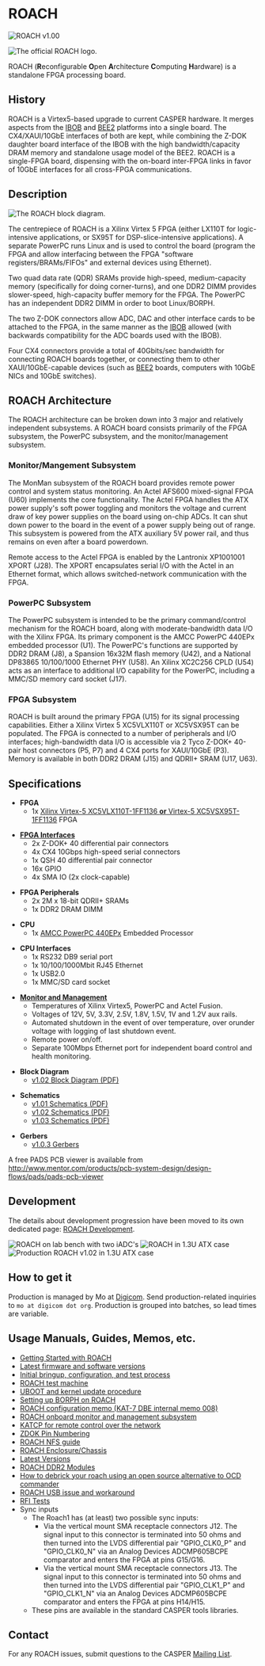 # ROACH

![ROACH v1.00](photos/Roach_v1_00.jpg "ROACH v1.00")

![The official ROACH logo.](photos/ROACHLogo.png "The official ROACH logo.")

ROACH (**R**econfigurable **O**pen **A**rchitecture **C**omputing
**H**ardware) is a standalone FPGA processing board.

## History

ROACH is a Virtex5-based upgrade to current CASPER hardware. It merges
aspects from the [IBOB](../IBOB/README.md) and [BEE2](../BEE2/README.md)
platforms into a single board. The CX4/XAUI/10GbE interfaces of both are
kept, while combining the Z-DOK daughter board interface of the IBOB
with the high bandwidth/capacity DRAM memory and standalone usage model
of the BEE2. ROACH is a single-FPGA board, dispensing with the on-board
inter-FPGA links in favor of 10GbE interfaces for all cross-FPGA
communications.

## Description

![The ROACH block diagram.](block_diagrams/Roach.png "The ROACH block diagram.")

The centrepiece of ROACH is a Xilinx Virtex 5 FPGA (either LX110T for
logic-intensive applications, or SX95T for DSP-slice-intensive
applications). A separate PowerPC runs Linux and is used to control the
board (program the FPGA and allow interfacing between the FPGA "software
registers/BRAMs/FIFOs" and external devices using Ethernet).

Two quad data rate (QDR) SRAMs provide high-speed, medium-capacity
memory (specifically for doing corner-turns), and one DDR2 DIMM provides
slower-speed, high-capacity buffer memory for the FPGA. The PowerPC has
an independent DDR2 DIMM in order to boot Linux/BORPH.

The two Z-DOK connectors allow ADC, DAC and other interface cards to be
attached to the FPGA, in the same manner as the [IBOB](../IBOB/README.md)
allowed (with backwards compatibility for the ADC boards used with the
IBOB).

Four CX4 connectors provide a total of 40Gbits/sec bandwidth for
connecting ROACH boards together, or connecting them to other
XAUI/10GbE-capable devices (such as [BEE2](../BEE2/README.md) boards,
computers with 10GbE NICs and 10GbE switches).

## ROACH Architecture
The ROACH architecture can be broken down into 3 major and relatively independent subsystems. A ROACH board consists primarily of the FPGA subsystem, the PowerPC subsystem, and the monitor/management subsystem.

### Monitor/Mangement Subsystem
The MonMan subsystem of the ROACH board provides remote power control and system status monitoring. An Actel AFS600 mixed-signal FPGA (U60) implements the core functionality. The Actel FPGA handles the ATX power supply's soft power toggling and monitors the voltage and current draw of key power supplies on the board using on-chip ADCs. It can shut down power to the board in the event of a power supply being out of range. This subsystem is powered from the ATX auxiliary 5V power rail, and thus remains on even after a board powerdown.

Remote access to the Actel FPGA is enabled by the Lantronix XP1001001 XPORT (J28). The XPORT encapsulates serial I/O with the Actel in an Ethernet format, which allows switched-network communication with the FPGA.

### PowerPC Subsystem
The PowerPC subsystem is intended to be the primary command/control mechanism for the ROACH board, along with moderate-bandwidth data I/O with the Xilinx FPGA. Its primary component is the AMCC PowerPC 440EPx embedded processor (U1). The PowerPC's functions are supported by DDR2 DRAM (J8), a Spansion 16x32M flash memory (U42), and a National DP83865 10/100/1000 Ethernet PHY (U58). An Xilinx XC2C256 CPLD (U54) acts as an interface to additional I/O capability for the PowerPC, including a MMC/SD memory card socket (J17).

### FPGA Subsystem
ROACH is built around the primary FPGA (U15) for its signal processing capabilities. Either a Xilinx Virtex 5 XC5VLX110T or XC5VSX95T can be populated. The FPGA is connected to a number of peripherals and I/O interfaces; high-bandwidth data I/O is accessible via 2 Tyco Z-DOK+ 40-pair host connectors (P5, P7) and 4 CX4 ports for XAUI/10GbE (P3). Memory is available in both DDR2 DRAM (J15) and QDRII+ SRAM (U17, U63).

## Specifications

- **FPGA**
    - 1x [Xilinx Virtex-5 XC5VLX110T-1FF1136 **or** Virtex-5 XC5VSX95T-1FF1136](http://www.xilinx.com/support/documentation/data_sheets/ds100.pdf) FPGA

<!-- end list -->

- [ **FPGA Interfaces**](documentationROACH_FPGA_Interfaces.md)
    - 2x Z-DOK+ 40 differential pair connectors
    - 4x CX4 10Gbps high-speed serial connectors
    - 1x QSH 40 differential pair connector
    - 16x GPIO
    - 4x SMA IO (2x clock-capable)

<!-- end list -->

- **FPGA Peripherals**
    - 2x 2M x 18-bit QDRII+ SRAMs
    - 1x DDR2 DRAM DIMM

<!-- end list -->

- **CPU**
    - 1x [AMCC PowerPC 440EPx](https://www.amcc.com/MyAMCC/retrieveDocument/PowerPC/440EPx/PPC440EPx_DS2023.pdf) Embedded Processor

<!-- end list -->

- **CPU Interfaces**
    - 1x RS232 DB9 serial port
    - 1x 10/100/1000Mbit RJ45 Ethernet
    - 1x USB2.0
    - 1x MMC/SD card socket

<!-- end list -->

- [ **Monitor and Management**](documentation/Roach_monitor_and_management_subsystem.md)
    - Temperatures of Xilinx Virtex5, PowerPC and Actel Fusion.
    - Voltages of 12V, 5V, 3.3V, 2.5V, 1.8V, 1.5V, 1V and 1.2V aux rails.
    - Automated shutdown in the event of over temperature, over orunder voltage with logging of last shutdown event.
    - Remote power on/off.
    - Separate 100Mbps Ethernet port for independent board control and health monitoring.

<!-- end list -->

- **Block Diagram**
    - [v1.02 Block Diagram (PDF)](block_diagrams/Roach.pdf)

<!-- end list -->

- **Schematics**
    - [v1.01 Schematics (PDF)](schematics/roach_v1_01_sch.pdf)
    - [v1.02 Schematics (PDF)](schematics/roach_v1_02_sch.pdf)
    - [v1.03 Schematics (PDF)](schematics/Roach103.pdf)

<!-- end list -->

- **Gerbers**
    - [v1.0.3 Gerbers](gerbers/Roach103-CAM.zip)

A free PADS PCB viewer is available from
<http://www.mentor.com/products/pcb-system-design/design-flows/pads/pads-pcb-viewer>

## Development

The details about development progression have been moved to its own
dedicated page: [ROACH Development](documentation/ROACH_Development.md).

![ROACH on lab bench with two iADC's](photos/roach_with_iadcs_on_bench.jpg) 
![ROACH in 1.3U ATX case](photos/Roach_in_1.3U_atx_case.jpg) 
![Production ROACH v1.02 in 1.3U ATX case](photos/Roach_v1_02_proto.jpg)

## How to get it

Production is managed by Mo at [Digicom](http://www.digicom.org). Send
production-related inquiries to `mo at digicom dot org`. Production is
grouped into batches, so lead times are variable.

## Usage Manuals, Guides, Memos, etc.

- [Getting Started with ROACH](documentation/Getting_Started_with_ROACH.md)
- [Latest firmware and software versions](documentation/LatestVersions.md)
- [Initial bringup, configuration, and test process](documentation/ROACH_Bringup.md)
- [ROACH test machine](documentation/ROACH_test_machine.md)
- [UBOOT and kernel update procedure](documentation/ROACH_kernel_uboot_update.md)
- [Setting up BORPH on ROACH](documentation/Setting_Up_BORPH_on_ROACH.md)
- [ROACH configuration memo (KAT-7 DBE internal memo 008)](documentation/NRF-KAT7-5_0-MEM-008_ROACH_config.pdf‎.md)
- [ROACH onboard monitor and management subsystem](documentation/Roach_monitor_and_management_subsystem.md)
- [KATCP for remote control over the network](documentation/KATCP.md)
- [ZDOK Pin Numbering](documentation/ZDOK_Pin_Numbering.md)
- [ROACH NFS guide](documentation/ROACH_NFS_guide)
- [ROACH Enclosure/Chassis](documentation/Enclosures.md)
- [Latest Versions](documentation/LatestVersions.md)
- [ROACH DDR2 Modules](documentation/ROACH_DDR2_Memory_Modules.md)
- [How to debrick your roach using an open source alternative to OCD commander](documentation/ROACH_Debricking.md)
- [ROACH USB issue and workaround](documentation/ROACH_USB_issue)
- [RFI Tests](documentation/RFI_Tests_of_ROACH_1)
- Sync inputs
    - The Roach1 has (at least) two possible sync inputs:
        - Via the vertical mount SMA receptacle connectors J12. The
          signal input to this connector is terminated into 50 ohms
          and then turned into the LVDS differential pair
          "GPIO\_CLK0\_P" and "GPIO\_CLK0\_N" via an Analog Devices
          ADCMP605BCPE comparator and enters the FPGA at pins G15/G16.
        - Via the vertical mount SMA receptacle connectors J13. The
          signal input to this connector is terminated into 50 ohms
          and then turned into the LVDS differential pair
          "GPIO\_CLK1\_P" and "GPIO\_CLK1\_N" via an Analog Devices
          ADCMP605BCPE comparator and enters the FPGA at pins H14/H15.
    - These pins are available in the standard CASPER tools libraries.

## Contact

For any ROACH issues, submit questions to the CASPER [Mailing List](casper+subscribe@lists.berkeley.edu).
